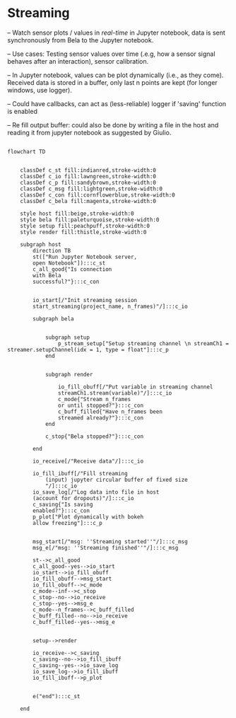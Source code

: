 # Streaming

– Watch sensor plots / values in _real-time_ in Jupyter notebook, data is sent synchronously from Bela to the Jupyter notebook.

– Use cases: Testing sensor values over time (.e.g, how a sensor signal behaves after an interaction), sensor calibration.

– In Jupyter notebook, values can be plot dynamically (i.e., as they come). Received data is stored in a buffer, only last n points are kept (for longer windows, use logger).

– Could have callbacks, can act as (less-reliable) logger if 'saving' function is enabled

– Re fill output buffer: could also be done by writing a file in the host and reading it from jupyter notebook as suggested by Giulio.

```mermaid

flowchart TD


	classDef c_st fill:indianred,stroke-width:0
	classDef c_io fill:lawngreen,stroke-width:0
	classDef c_p fill:sandybrown,stroke-width:0
	classDef c_msg fill:lightgreen,stroke-width:0
	classDef c_con fill:cornflowerblue,stroke-width:0
	classDef c_bela fill:magenta,stroke-width:0

	style host fill:beige,stroke-width:0
	style bela fill:paleturquoise,stroke-width:0
	style setup fill:peachpuff,stroke-width:0
	style render fill:thistle,stroke-width:0

	subgraph host
		direction TB
		st(["Run Jupyter Notebook server,
		open Notebook"]):::c_st
		c_all_good{"Is connection
		with Bela
		successful?"}:::c_con


		io_start[/"Init streaming session 
		start_streaming(project_name, n_frames)"/]:::c_io

		subgraph bela

			
			subgraph setup
				p_stream_setup["Setup streaming channel \n streamCh1 = streamer.setupChannel(idx = 1, type = float"]:::c_p
			end


            subgraph render
     
                io_fill_obuff[/"Put variable in streaming channel
				streamCh1.stream(variable)"/]:::c_io
				c_mode{"Stream n_frames 
				or until stopped?"}:::c_con
                c_buff_filled{"Have n_frames been 
				streamed already?"}:::c_con
            end

			c_stop{"Bela stopped?"}:::c_con

		end

        io_receive[/"Receive data"/]:::c_io

        io_fill_ibuff[/"Fill streaming
            (input) jupyter circular buffer of fixed size
            "/]:::c_io
        io_save_log[/"Log data into file in host
        (account for dropouts)"/]:::c_io
        c_saving{"Is saving
        enabled?"}:::c_con
        p_plot["Plot dynamically with bokeh
        allow freezing"]:::c_p

				
		msg_start[/"msg: ''Streaming started''"/]:::c_msg
		msg_e[/"msg: ''Streaming finished''"/]:::c_msg

		st-->c_all_good
		c_all_good--yes-->io_start
		io_start-->io_fill_obuff
		io_fill_obuff-->msg_start
		io_fill_obuff-->c_mode
		c_mode--inf-->c_stop
		c_stop--no-->io_receive
		c_stop--yes-->msg_e
		c_mode--n_frames-->c_buff_filled
		c_buff_filled--no-->io_receive
		c_buff_filled--yes-->msg_e


		setup-->render

        io_receive-->c_saving
        c_saving--no-->io_fill_ibuff
        c_saving--yes-->io_save_log
        io_save_log-->io_fill_ibuff
        io_fill_ibuff-->p_plot


		e("end"):::c_st

	end
```
